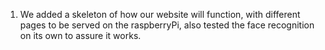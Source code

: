 1. We added a skeleton of how our website will function, with different pages to be served on the raspberryPi, also tested the face recognition on its own to assure it works.


